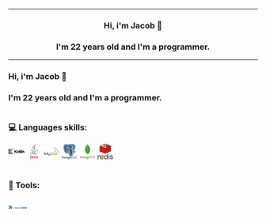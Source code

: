 <hr/>
<h3 align="center">Hi, i'm Jacob 👋</h3>
<h3 align="center">I'm 22 years old and I'm a programmer.</h3>
<hr/>

### Hi, i'm Jacob 👋
### I'm 22 years old and I'm a programmer.
# 

### 💻 Languages skills: 
<img height="32" src="https://github.com/devicons/devicon/blob/master/icons/kotlin/kotlin-original-wordmark.svg" title="Kotlin"/>   <img height="32" src="https://github.com/devicons/devicon/blob/master/icons/java/java-original-wordmark.svg" title="Java"/>   <img height="32" src="https://github.com/devicons/devicon/blob/master/icons/mysql/mysql-original-wordmark.svg" title="MySQL"/>   <img height="32" src="https://github.com/devicons/devicon/blob/master/icons/postgresql/postgresql-original-wordmark.svg" title="PostgreSQL"/>   <img height="32" src="https://github.com/devicons/devicon/blob/master/icons/mongodb/mongodb-original-wordmark.svg" title="MongoDB"/>   <img height="32" src="https://github.com/devicons/devicon/blob/master/icons/redis/redis-original-wordmark.svg" title="Redis"/>
#
### 🧰 Tools:
<img height="38" src="https://github.com/devicons/devicon/blob/master/icons/intellij/intellij-original-wordmark.svg" title="Intellij Idea"/>
